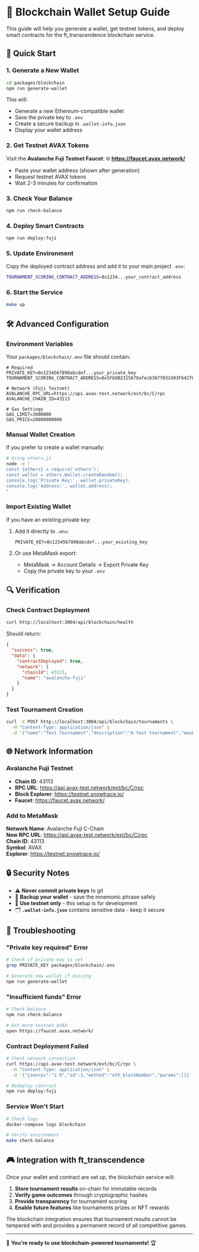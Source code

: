# 🔑 Blockchain Wallet Setup Guide

This guide will help you generate a wallet, get testnet tokens, and deploy smart contracts for the ft_transcendence blockchain service.

## 🚀 Quick Start

### 1. Generate a New Wallet

```bash
cd packages/blockchain
npm run generate-wallet
```

This will:
- Generate a new Ethereum-compatible wallet
- Save the private key to `.env`
- Create a secure backup in `.wallet-info.json`
- Display your wallet address

### 2. Get Testnet AVAX Tokens

Visit the **Avalanche Fuji Testnet Faucet**:
🌐 **https://faucet.avax.network/**

- Paste your wallet address (shown after generation)
- Request testnet AVAX tokens
- Wait 2-3 minutes for confirmation

### 3. Check Your Balance

```bash
npm run check-balance
```

### 4. Deploy Smart Contracts

```bash
npm run deploy:fuji
```

### 5. Update Environment

Copy the deployed contract address and add it to your main project `.env`:

```bash
TOURNAMENT_SCORING_CONTRACT_ADDRESS=0x1234...your_contract_address
```

### 6. Start the Service

```bash
make up
```

## 🛠️ Advanced Configuration

### Environment Variables

Your `packages/blockchain/.env` file should contain:

```env
# Required
PRIVATE_KEY=0x1234567890abcdef...your_private_key
TOURNAMENT_SCORING_CONTRACT_ADDRESS=0x5FbDB2315678afecb367f032d93F642f64180aa3

# Network (Fuji Testnet)
AVALANCHE_RPC_URL=https://api.avax-test.network/ext/bc/C/rpc
AVALANCHE_CHAIN_ID=43113

# Gas Settings
GAS_LIMIT=3000000
GAS_PRICE=20000000000
```

### Manual Wallet Creation

If you prefer to create a wallet manually:

```bash
# Using ethers.js
node -e "
const {ethers} = require('ethers');
const wallet = ethers.Wallet.createRandom();
console.log('Private Key:', wallet.privateKey);
console.log('Address:', wallet.address);
"
```

### Import Existing Wallet

If you have an existing private key:

1. Add it directly to `.env`:
   ```
   PRIVATE_KEY=0x1234567890abcdef...your_existing_key
   ```

2. Or use MetaMask export:
   - MetaMask → Account Details → Export Private Key
   - Copy the private key to your `.env`

## 🔍 Verification

### Check Contract Deployment

```bash
curl http://localhost:3004/api/blockchain/health
```

Should return:
```json
{
  "success": true,
  "data": {
    "contractDeployed": true,
    "network": {
      "chainId": 43113,
      "name": "avalanche-fuji"
    }
  }
}
```

### Test Tournament Creation

```bash
curl -X POST http://localhost:3004/api/blockchain/tournaments \
  -H "Content-Type: application/json" \
  -d '{"name":"Test Tournament","description":"A test tournament","maxParticipants":8}'
```

## 🌐 Network Information

### Avalanche Fuji Testnet

- **Chain ID**: 43113  
- **RPC URL**: https://api.avax-test.network/ext/bc/C/rpc
- **Block Explorer**: https://testnet.snowtrace.io/
- **Faucet**: https://faucet.avax.network/

### Add to MetaMask

**Network Name**: Avalanche Fuji C-Chain  
**New RPC URL**: https://api.avax-test.network/ext/bc/C/rpc  
**Chain ID**: 43113  
**Symbol**: AVAX  
**Explorer**: https://testnet.snowtrace.io/  

## 🔒 Security Notes

- ⚠️ **Never commit private keys** to git
- 💾 **Backup your wallet** - save the mnemonic phrase safely
- 🔐 **Use testnet only** - this setup is for development
- 🗂️ **`.wallet-info.json`** contains sensitive data - keep it secure

## 🐛 Troubleshooting

### "Private key required" Error

```bash
# Check if private key is set
grep PRIVATE_KEY packages/blockchain/.env

# Generate new wallet if missing
npm run generate-wallet
```

### "Insufficient funds" Error

```bash
# Check balance
npm run check-balance

# Get more testnet AVAX
open https://faucet.avax.network/
```

### Contract Deployment Failed

```bash
# Check network connection
curl https://api.avax-test.network/ext/bc/C/rpc \
  -H "Content-Type: application/json" \
  -d '{"jsonrpc":"2.0","id":1,"method":"eth_blockNumber","params":[]}'

# Redeploy contract
npm run deploy:fuji
```

### Service Won't Start

```bash
# Check logs
docker-compose logs blockchain

# Verify environment
make check-balance
```

## 🎮 Integration with ft_transcendence

Once your wallet and contract are set up, the blockchain service will:

1. **Store tournament results** on-chain for immutable records
2. **Verify game outcomes** through cryptographic hashes  
3. **Provide transparency** for tournament scoring
4. **Enable future features** like tournaments prizes or NFT rewards

The blockchain integration ensures that tournament results cannot be tampered with and provides a permanent record of all competitive games.

---

🎉 **You're ready to use blockchain-powered tournaments!** 🏆 